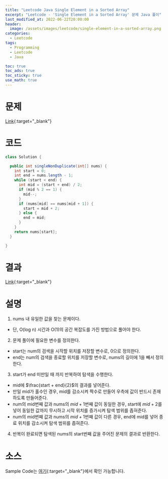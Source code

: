 ```yaml
---
title: "Leetcode Java Single Element in a Sorted Array"
excerpt: "Leetcode - 'Single Element in a Sorted Array' 문제 Java 풀이"
last_modified_at: 2022-06-22T20:00:00
header:
  image: /assets/images/leetcode/single-element-in-a-sorted-array.png
categories:
  - Leetcode
tags:
  - Programming
  - Leetcode
  - Java

toc: true
toc_ads: true
toc_sticky: true
use_math: true
---
```

# 문제
[Link](https://leetcode.com/problems/single-element-in-a-sorted-array/){:target="_blank"}

# 코드
```java
class Solution {

  public int singleNonDuplicate(int[] nums) {
    int start = 0;
    int end = nums.length - 1;
    while (start < end) {
      int mid = (start + end) / 2;
      if (mid % 2 == 1) {
        mid--;
      }
      if (nums[mid] == nums[mid + 1]) {
        start = mid + 2;
      } else {
        end = mid;
      }
    }
    return nums[start];
  }

}
```

# 결과
[Link](https://leetcode.com/submissions/detail/728387870/){:target="_blank"}

# 설명
1. nums 내 유일한 값을 찾는 문제이다.
- 단, O(log n) 시간과 O(1)의 공간 복잡도를 가진 방법으로 풀어야 한다.

2. 문제 풀이에 필요한 변수를 정의한다.
- start는 num의 검색을 시작할 위치를 저장할 변수로, 0으로 정의한다.
- end는 num의 검색을 종료할 위치를 저장할 변수로, nums의 길이에 1을 빼서 정의한다.

3. start가 end 미만일 때 까지 반복하여 탐색을 수행한다.
- mid에 $\frac{start + end}{2}$의 결과를 넣어준다.
- 만일 mid가 홀수인 경우, mid를 감소시켜 짝수로 만들어 우측에 값이 반드시 존재하도록 만들어준다.
- num의 mid번째 값과 nums의 $mid + 1$번째 값이 동일한 경우, start에 $mid + 2$를 넣어 동일한 값까지 무시하고 시작 위치를 증가시켜 탐색 범위를 좁혀준다.
- num의 mid번째 값과 nums의 $mid + 1$번째 값이 다른 경우, end에 mid를 넣어 종료 위치를 감소시켜 탐색 범위를 좁혀준다.

4. 반복이 완료되면 탐색된 nums의 start번째 값을 주어진 문제의 결과로 반환한다.

# 소스
Sample Code는 [여기](https://github.com/GracefulSoul/leetcode/blob/master/src/main/java/gracefulsoul/problems/SingleElementInASortedArray.java){:target="_blank"}에서 확인 가능합니다.